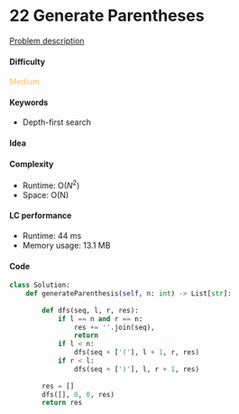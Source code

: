 22 Generate Parentheses
=======================
[Problem description](https://leetcode.com/problems/generate-parentheses/)

#### Difficulty
<span style="color:#FABC60">Medium</span>

#### Keywords
- Depth-first search

#### Idea

#### Complexity
- Runtime: O($N^2$)
- Space: O(N)

#### LC performance
- Runtime: 44 ms
- Memory usage: 13.1 MB

#### Code
```python
class Solution:
    def generateParenthesis(self, n: int) -> List[str]:
        
        def dfs(seq, l, r, res):
            if l == n and r == n:
                res += ''.join(seq),
                return
            if l < n:
                dfs(seq + ['('], l + 1, r, res)
            if r < l:
                dfs(seq + [')'], l, r + 1, res)
        
        res = []
        dfs([], 0, 0, res)
        return res
```